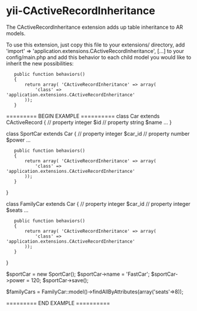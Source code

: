 yii-CActiveRecordInheritance
============================
 
  The CActiveRecordInheritance extension adds up table inheritance to AR models.
 
  To use this extension, just copy this file to your extensions/ directory,
  add 'import' => 'application.extensions.CActiveRecordInheritance', [...] to your
  config/main.php and add this behavior to each child model you would like to
  inherit the new possibilities:
 
       public function behaviors()
       {
           return array( 'CActiveRecordInheritance' => array(
               'class' => 'application.extensions.CActiveRecordInheritance'
           ));
       }
 
 
  ========= BEGIN EXAMPLE ==========
  class Car extends CActiveRecord {
   // property integer $id
   // property string  $name
       ...
  }
 
  class SportCar extends Car {
   // property integer $car_id
   // property number  $power
       ...
 
       public function behaviors()
       {
           return array( 'CActiveRecordInheritance' => array(
               'class' => 'application.extensions.CActiveRecordInheritance'
           ));
       }
  }
 
  class FamilyCar extends Car {
   // property integer $car_id
   // property integer $seats
       ...
 
       public function behaviors()
       {
           return array( 'CActiveRecordInheritance' => array(
               'class' => 'application.extensions.CActiveRecordInheritance'
           ));
       }
  }
 
 
  $sportCar = new SportCar();
  $sportCar->name  = 'FastCar';
  $sportCar->power = 120;
  $sportCar->save();
 
  $familyCars = FamilyCar::model()->findAllByAttributes(array('seats'=>8));
 
  ========= END EXAMPLE ==========
